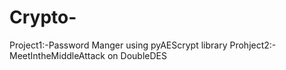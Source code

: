 # Crypto-
Project1:-Password Manger using pyAEScrypt library
Prohject2:- MeetIntheMiddleAttack on DoubleDES

